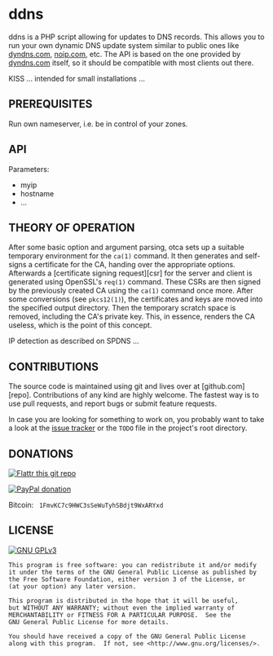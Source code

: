 # ddns

ddns is a PHP script allowing for updates to DNS records. This allows you
to run your own dynamic DNS update system similar to public ones like 
[dyndns.com][dyndns], [noip.com][noip], etc. The API is based on the one
provided by [dyndns.com][dyndns-api] itself, so it should be compatible with
most clients out there.

KISS ... intended for small installations ...

## PREREQUISITES

Run own nameserver, i.e. be in control of your zones.

## API

Parameters:

 - myip
 - hostname
 - ...

## THEORY OF OPERATION

After some basic option and argument parsing, otca sets up a suitable
temporary environment for the `ca(1)` command. It then generates and self-signs
a certificate for the CA, handing over the appropriate options. Afterwards
a [certificate signing request][csr] for the server and client is generated
using OpenSSL's `req(1)` command. These CSRs are then signed by the previously
created CA using the `ca(1)` command once more. After some conversions (see
`pkcs12(1)`), the certificates and keys are moved into the specified output
directory. Then the temporary scratch space is removed, including the CA's
private key. This, in essence, renders the CA useless, which is the point of
this concept.

IP detection as described on SPDNS ...

## CONTRIBUTIONS

The source code is maintained using git and lives over at [github.com][repo].
Contributions of any kind are highly welcome. The fastest way is to use pull
requests, and report bugs or submit feature requests.

In case you are looking for something to work on, you probably want to take a
look at the [issue tracker][tracker] or the `TODO` file in the project's root
directory.

## DONATIONS

[![Flattr this git repo](http://api.flattr.com/button/flattr-badge-large.png "Flattr This!")](https://flattr.com/submit/auto?user_id=johnpatcher&url=https://github.com/kbabioch/ddns)

[![PayPal donation](https://www.paypalobjects.com/en_US/i/btn/btn_donate_SM.gif "PayPal")](https://www.paypal.com/cgi-bin/webscr?cmd=_donations&business=karol%40babioch%2ede&lc=DE&item_name=ddns&no_note=0&currency_code=EUR&bn=PP%2dDonationsBF%3abtn_donateCC_LG%2egif%3aNonHostedGuest)

Bitcoin: ` 1FmvKC7c9HWC3sSeWuTyhSBdjt9WxARYxd`

## LICENSE

[![GNU GPLv3](http://www.gnu.org/graphics/gplv3-127x51.png "GNU GPLv3")](http://www.gnu.org/licenses/gpl.html)

    This program is free software: you can redistribute it and/or modify
    it under the terms of the GNU General Public License as published by
    the Free Software Foundation, either version 3 of the License, or
    (at your option) any later version.

    This program is distributed in the hope that it will be useful,
    but WITHOUT ANY WARRANTY; without even the implied warranty of
    MERCHANTABILITY or FITNESS FOR A PARTICULAR PURPOSE.  See the
    GNU General Public License for more details.

    You should have received a copy of the GNU General Public License
    along with this program.  If not, see <http://www.gnu.org/licenses/>.

[dyndns]: https://www.dyndns.com/
[noip]: https://www.noip.com/
[dyndns-api]: https://help.dyn.com/remote-access-api/
[github]: https://github.com/kbabioch/ddns
[tracker]: https://github.com/kbabioch/ddns/issues

